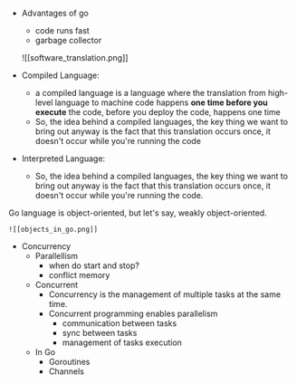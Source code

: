 - Advantages of go
	 - code runs fast 
	 - garbage collector

	![[software_translation.png]]
- Compiled Language:
	- a compiled language is a language where the translation from high-level language to machine code happens **one time before you execute** the code, before you deploy the code, happens one time
	- So, the idea behind a compiled languages, the key thing we want to bring out anyway is the fact that this translation occurs once, it doesn't occur while you're running the code
- Interpreted Language:
	- So, the idea behind a compiled languages, the key thing we want to bring out anyway is the fact that this translation occurs once, it doesn't occur while you're running the code.

Go language is object-oriented, but let's say, weakly object-oriented.

	![[objects_in_go.png]]

- Concurrency
	- Parallellism
		- when do start and stop?
		- conflict memory
	- Concurrent
		- Concurrency is the management of multiple tasks at the same time.
		- Concurrent programming enables parallelism
			- communication between tasks
			- sync between tasks
			- management of tasks execution
	- In Go
		- Goroutines
		- Channels

